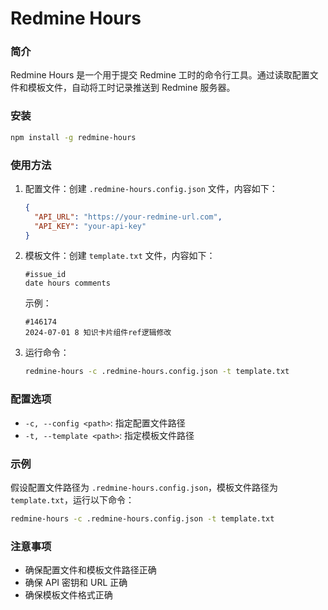 # Redmine Hours

### 简介
Redmine Hours 是一个用于提交 Redmine 工时的命令行工具。通过读取配置文件和模板文件，自动将工时记录推送到 Redmine 服务器。

### 安装
```bash
npm install -g redmine-hours
```

### 使用方法
1. 配置文件：创建 `.redmine-hours.config.json` 文件，内容如下：
   ```json
   {
     "API_URL": "https://your-redmine-url.com",
     "API_KEY": "your-api-key"
   }
   ```
2. 模板文件：创建 `template.txt` 文件，内容如下：
   ```
   #issue_id
   date hours comments
   ```
   示例：
   ```
   #146174
   2024-07-01 8 知识卡片组件ref逻辑修改
   ```

3. 运行命令：
   ```bash
   redmine-hours -c .redmine-hours.config.json -t template.txt
   ```

### 配置选项
- `-c, --config <path>`: 指定配置文件路径
- `-t, --template <path>`: 指定模板文件路径

### 示例
假设配置文件路径为 `.redmine-hours.config.json`，模板文件路径为 `template.txt`，运行以下命令：
```bash
redmine-hours -c .redmine-hours.config.json -t template.txt
```

### 注意事项
- 确保配置文件和模板文件路径正确
- 确保 API 密钥和 URL 正确
- 确保模板文件格式正确

